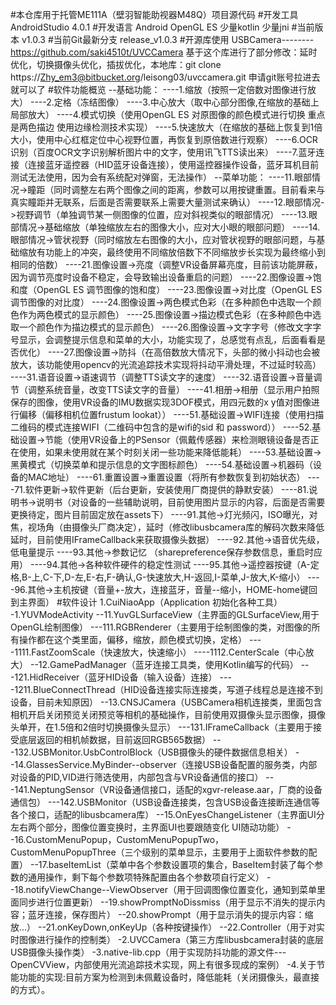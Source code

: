 #本仓库用于托管ME111A（壁羽智能助视器M48Q）项目源代码
#开发工具
AndroidStudio 4.0.1
#开发语言
Android OpenGL ES 少量kotlin 少量jni
#当前版本
v1.0.3
#当前Git最新分支
release_v1.0.3
#开源库使用
USBCamera--------https://github.com/saki4510t/UVCCamera
基于这个库进行了部分修改：延时优化，切换摄像头优化，插拔优化，本地库：git clone https://Zhy_em3@bitbucket.org/leisong03/uvccamera.git
申请git账号拉进去就可以了
#软件功能概览
--基础功能：
----1.缩放（按照一定倍数对图像进行放大）
----2.定格（冻结图像）
----3.中心放大（取中心部分图像,在缩放的基础上局部放大）
----4.模式切换（使用OpenGL ES 对原图像的颜色模式进行切换 重点是两色描边 使用边缘检测技术实现）
----5.快速放大（在缩放的基础上恢复到1倍大小，使用中心红框定位中心视野位置，再恢复到原倍数进行观察）
----6.OCR识别（百度OCR文字识别解析图片中的文字，使用讯飞TTS读出来）
----7.蓝牙连接（连接蓝牙遥控器（HID蓝牙设备连接），使用遥控器操作设备，蓝牙耳机目前测试无法使用，因为会有系统配对弹窗，无法操作）
--菜单功能：
----11.眼部情况->瞳距（同时调整左右两个图像之间的距离，参数可以用按键重置。目前看来与真实瞳距并无联系，后面是否需要联系上需要大量测试来确认）
----12.眼部情况->视野调节（单独调节某一侧图像的位置，应对斜视类似的眼部情况）
----13.眼部情况->基础缩放（单独缩放左右的图像大小，应对大小眼的眼部问题）
----14.眼部情况->管状视野（同时缩放左右图像的大小，应对管状视野的眼部问题，与基础缩放有功能上的冲突，最终使用不同缩放倍数下不同缩放步长实现为最终缩小到相同的倍数）
----21.图像设置->亮度（调整VR设备屏幕亮度，目前该功能屏蔽，因为调节亮度时设备不稳定，会导致输出设备重启的问题）
----22.图像设置->饱和度（OpenGL ES 调节图像的饱和度）
----23.图像设置->对比度（OpenGL ES 调节图像的对比度）
----24.图像设置->两色模式色彩（在多种颜色中选取一个颜色作为两色模式的显示颜色）
----25.图像设置->描边模式色彩（在多种颜色中选取一个颜色作为描边模式的显示颜色）
----26.图像设置->文字字号（修改文字字号显示，会调整提示信息和菜单的大小，功能实现了，总感觉有点乱，后面看看是否优化）
----27.图像设置->防抖（在高倍数放大情况下，头部的微小抖动也会被放大，该功能使用opencv的光流追踪技术实现将抖动平滑处理，不过延时较高）
----31.语音设置->语速调节（调整TTS读文字的速度）
----32.语音设置->音量调节（调整系统音量，改变TTS读文字的音量）
----41.相册->相册（显示用户拍照保存的图像，使用VR设备的IMU数据实现3DOF模式，用四元数的x y值对图像进行偏移（偏移相机位置frustum lookat））
----51.基础设置->WIFI连接（使用扫描二维码的模式连接WIFI（二维码中包含的是wifi的sid 和 password））
----52.基础设置->节能（使用VR设备上的PSensor（佩戴传感器）来检测眼镜设备是否正在使用，如果未使用就在某个时刻关闭一些功能来降低能耗）
----53.基础设置->黑黄模式（切换菜单和提示信息的文字图标颜色）
----54.基础设置->机器码（设备的MAC地址）
----61.重置设置->重置设置（将所有参数恢复到初始状态）
----71.软件更新->软件更新（后台更新，安装使用厂商提供的静默安装）
----81.说明书->说明书（对设备的一些辅助说明，目前使用图片显示的内容，后面是否需要更换待定，图片目前固定放在assets下）
----91.其他->灯光频闪，ISO曝光，对焦，视场角（由摄像头厂商决定），延时（修改libusbcamera库的解码次数来降低延时，目前使用IFrameCallback来获取摄像头数据）
----92.其他->语音优先级，低电量提示
----93.其他->参数记忆 （sharepreference保存参数信息，重启时应用）
----94.其他->各种软件硬件的稳定性测试
----95.其他->遥控器按键（A-定格,B-上,C-下,D-左,E-右,F-确认,G-快速放大,H-返回,I-菜单,J-放大,K-缩小）
----96.其他->主机按键（音量+-放大，连接蓝牙，音量--缩小，HOME-home键回到主界面）
#软件设计
1.CuiNiaoApp（Application 初始化各种工具）
-1.YUVModeActivity
--11.YuvGLSurfaceView（主界面的GLSurfaceView,用于OpenGL绘制图像）
---111.RGBRenderer（主要用于绘制图像的类，对图像的所有操作都在这个类里面，偏移，缩放，颜色模式切换，定格）
----1111.FastZoomScale（快速放大，快速缩小）
----1112.CenterScale（中心放大）
--12.GamePadManager（蓝牙连接工具类，使用Kotlin编写的代码）
---121.HidReceiver（蓝牙HID设备（输入设备）连接）
----1211.BlueConnectThread（HID设备连接实际连接类，写道子线程总是连接不到设备，目前未知原因）
--13.CNSJCamera（USBCamera相机连接类，里面包含相机开启关闭预览关闭预览等相机的基础操作，目前使用双摄像头显示图像，摄像头单开，在1.5倍和2倍时切换摄像头显示）
---131.IFrameCallback（主要用于接受底层返回的相机帧数据，目前返回RGB565数据）
---132.USBMonitor.UsbControlBlock（USB摄像头的硬件数据信息相关）
--14.GlassesService.MyBinder--observer（连接USB设备配置的服务类，内部对设备的PID,VID进行筛选使用，内部包含与VR设备通信的接口）
---141.NeptungSensor（VR设备通信接口，适配的xgvr-release.aar，厂商的设备通信包）
---142.USBMonitor（USB设备连接类，包含USB设备连接断连通信等各个接口，适配的libusbcamera库）
--15.OnEyesChangeListener（主界面UI分左右两个部分，图像位置变换时，主界面UI也要跟随变化 UI随动功能）
--16.CustomMenuPopup，CustomMenuPopupTwo，CustomMenuPopupThree（三个级别的菜单显示，主要用于上面软件参数的配置）
--17.baseItemList（菜单中各个参数设置项的集合，BaseItem封装了每个参数的通用操作，剩下每个参数项特殊配置由各个参数项自行定义）
--18.notifyViewChange--ViewObserver（用于回调图像位置变化，通知到菜单里面同步进行位置更新）
--19.showPromptNoDissmiss（用于显示不消失的提示内容；蓝牙连接，保存图片）
--20.showPrompt（用于显示消失的提示内容：缩放...）
--21.onKeyDown,onKeyUp（各种按键操作）
--22.Controller（用于对实时图像进行操作的控制类）
-2.UVCCamera（第三方库libusbcamera封装的底层USB摄像头操作类）
-3.native-lib.cpp（用于实现防抖功能的源文件---OpenCVView，内部使用光流追踪技术实现，网上有很多现成的案例）
-4.关于节能功能的实现:目前方案为检测到未佩戴设备时，降低能耗（关闭摄像头，最直接的方式）。
